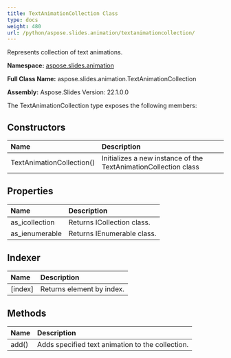 ```yaml
---
title: TextAnimationCollection Class
type: docs
weight: 480
url: /python/aspose.slides.animation/textanimationcollection/
---
```


Represents collection of text animations.

**Namespace:** [aspose.slides.animation](/python/aspose.slides.animation/)

**Full Class Name:** aspose.slides.animation.TextAnimationCollection

**Assembly:**  Aspose.Slides Version: 22.1.0.0

The TextAnimationCollection type exposes the following members:
## **Constructors**
|**Name**|**Description**|
| :- | :- |
|TextAnimationCollection()|Initializes a new instance of the TextAnimationCollection class|
## **Properties**
|**Name**|**Description**|
| :- | :- |
|as_icollection|Returns ICollection class.|
|as_ienumerable|Returns IEnumerable class.|
## **Indexer**
|**Name**|**Description**|
| :- | :- |
|[index]|Returns element by index.|
## **Methods**
|**Name**|**Description**|
| :- | :- |
|add()|Adds specified text animation to the collection.|
